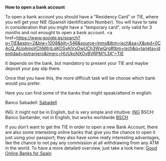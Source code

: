 **How to open a bank account**

To open a bank account you should have a "Residency Card" or TIE, where you will get your NIE (Spanish Identification Number). You will have to take in consideration that you might have a "temporary card", only valid for 3 months and not enought to open a bank account.  <a href=https://www.google.es/search?q=TIE&espv=2&biw=1008&bih=546&source=lnms&tbm=isch&sa=X&ved=0CAcQ_AUoAmoVChMItrjLqKOSyAIVxOwUCh3WwQrg#tbm=isch&q=tarjeta+identidad+extranjero&imgrc=HUUkoNXOvBVRPM%3A">TIE</a>

It depends on the bank, but mandatory to present your TIE and maybe deposit your pay slip there.

Once that you have this, the more difficult task will be choose which bank would you prefer. 

Here you can find some of the banks that might speak/attend in english:

Banco Sabadell: <a href="https://www.bancsabadell.com/cs/Satellite/SabAtl/">Sabadell</a>

ING: it might not be in English, but is very simple and intuitive: <a href="http://www.ingdirect.es/">ING</a>
BSCH: Banco Santander, not in English, but works worldwide <a href="https://www.bancosantander.es/es/particulares">BSCH</a>


If you don't want to get the TIE in order to open a new Bank Account, there are also some interesting online banks that give you the chance to open it just using your passport; they also have some really interesting advantages, like the chance to not pay any commission at all withdrawing from any ATM in the world. To have a more detailed overview, just take a look here:
 <a href="https://www.spotahome.com/blog/2014/10/19/great-online-bank-account-options-for-expats-in-spain.html">Good Online Banks for Spain</a> 
